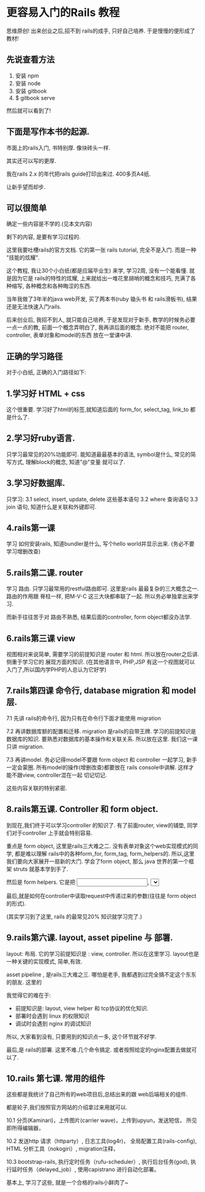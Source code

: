 # 更容易入门的Rails 教程

思维原创!  出来创业之后,招不到 rails的成手, 只好自己培养. 于是慢慢的便形成了教材!

## 先说查看方法

1. 安装 npm
2. 安装 node
3. 安装 gitbook
4. $ gitbook serve

然后就可以看到了!

## 下面是写作本书的起源.

市面上的rails入门, 书特别厚. 像块砖头一样.

其实还可以写的更厚.

我在rails 2.x 的年代把rails guide打印出来过. 400多页A4纸.

让新手望而却步.

## 可以很简单

确定一些内容是不学的.(见本文内容)

剩下的内容, 是要有学习过程的.

这里我要吐槽rails的官方文档. 它的第一张 rails tutorial, 完全不是入门. 而是一种 "技能的炫耀".

这个教程, 我让30个小白纸(都是应届毕业生) 来学, 学习2周, 没有一个能看懂. 就是因为它是
rails的特性的炫耀, 上来就给出一堆花里胡哨的概念和技巧, 充满了各种缩写, 各种概念和各种晦涩的东西.

当年我做了3年半的java web开发, 买了两本书(ruby 锄头书 和 rails滑板书), 结果还是无法快速入门rails.

后来创业后, 我招不到人, 就只能自己培养, 于是发现对于新手, 教学的时候务必要一点一点的教,
前面一个概念弄明白了, 我再讲后面的概念. 绝对不能把 router, controller, 表单对象和model的东西
放在一堂课中讲.

## 正确的学习路径

对于小白纸, 正确的入门路径如下:

## 1.学习好 HTML + css

这个很重要. 学习好了html的标签,就知道后面的 form_for, select_tag, link_to 都是什么了.

## 2.学习好ruby语言.

只学习最常见的20%功能即可. 能知道最最基本的语法, symbol是什么, 常见的简写方式,
理解block的概念, 知道"@"变量 就可以了.

## 3.学习好数据库.

只学习:
3.1 select, insert, update, delete 这些基本语句
3.2 where 查询语句
3.3 join 语句, 知道什么是关联和外键即可.

## 4.rails第一课

学习 如何安装rails, 知道bundler是什么, 写个hello world并显示出来. (务必不要学习增删改查)

## 5.rails第二课. router

学习 路由. 只学习最常用的restful路由即可. 这里是rails 最最复杂的三大概念之一. 路由的作用跟
脊柱一样, 把M-V-C 这三大块都串联了一起. 所以务必单独拿出来学习.

而新手往往苦于对 路由不熟悉, 结果后面的controller, form object都没办法学.

## 6.rails第三课  view

视图相对来说简单, 需要学习的前提知识是 router 和 html. 所以放在router之后讲. 侧重于学习它的
展现方面的知识. (在其他语言中, PHP,JSP 有这一个视图就可以入门了,所以国内学PHP的人总认为它好学)

## 7.rails第四课 命令行, database migration 和 model 层.

7.1 先讲 rails的命令行, 因为只有在命令行下面才能使用 migration

7.2 再讲数据库额的配置和迁移. migration 是rails的自带王牌. 学习的前提知识是 数据库的知识.
要熟悉对数据库的基本操作和关联关系. 所以放在这里. 我们这一课只讲 migration.

7.3 再讲model.  务必记得model不要跟 form object 和 controller 一起学习, 新手一定会蒙圈.
所有model的操作(增删改查)都要放在 rails console中讲解. 这样才能不跟view, controller混在一起
切记切记.

这些内容关联的特别紧密.

## 8.rails第五课. Controller 和 form object.

到现在,我们终于可以学习controller 的知识了. 有了前面router, view的铺垫, 同学们对于controller
上手就会特别容易.

重点是 form object, 这里是rails三大难之二. 没有表单对象这个web实现模式的同学, 都是难以理解
rails中的各种form_for, form_tag, form_helpers的.  所以,这里我们要向大家展开一扇新的大门.
学会了form object, 那么 java 世界的第一个框架 struts 就基本学到手了.

然后是 form helpers. 它是把 <input>, <select> 等表单标签使用rails的形式来表示的组件. 这里的
前提知识是 html form 标签. 知道了这个, 就知道如何使用了.

最后,就是如何在controller中读取request中传递过来的参数(往往是 form object的形式).

(其实学习到了这里, rails 的最常见20% 知识就学习完了.)

## 9.rails第六课. layout, asset pipeline 与 部署.

layout: 布局. 它的学习前提知识是 : view, controller. 所以在这里学习. layout也是一种关键的实现模式,
简单,有效.

asset pipeline , 是rails三大难之三. 哪怕是老手, 我都遇到过完全搞不定这个东东的朋友. 这里的

我觉得它的难在于:
- 前提知识是: layout, view helper 和 tcp协议的优化知识.
- 部署时会遇到 linux 的权限知识
- 调试时会遇到 nginx 的调试知识

所以, 大家看到没有, 只要用到的知识点一多, 这个环节就不好学.

最后,是 rails的部署. 这里不难.几个命令搞定. 或者按照给定的nginx配置去做就可以了.

## 10.rails 第七课. 常用的组件

这些都是我统计了自己所有的web项目后,总结出来的跟 web后端相关的组件.

都是轮子,我们按照官方网站的介绍拿过来用就可以.

10.1  分页(Kaminari)，上传图片(carrier wave)，上传到upyun，发送短信， 所见即所得编辑器，

10.2  发送http 请求（httparty）, 日志工具(log4r)， 全局配置工具(rails-config), HTML 分析工具（nokogiri）, migration注释，

10.3  bootstrap-rails, 执行定时任务（rufu-scheduler）, 执行后台任务(god),  执行延时任务（delayed_job）, 使用capistrano 进行自动化部署。

基本上, 学习了这些, 就是一个合格的rails小鲜肉了~





